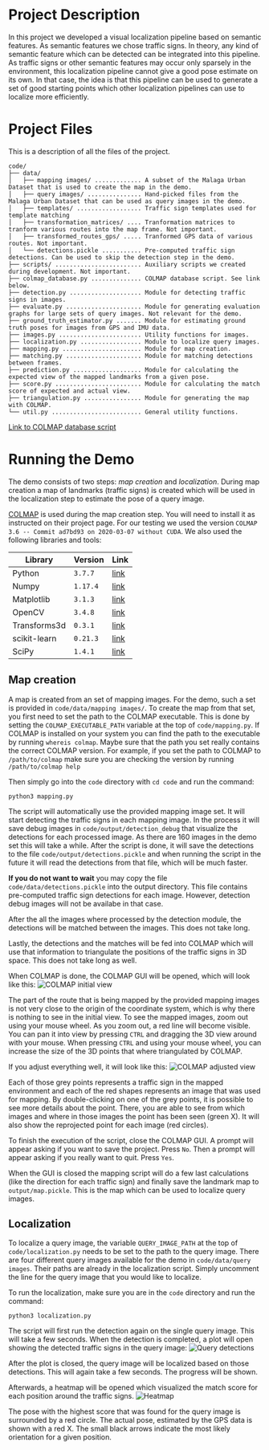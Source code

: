 # Project Description

In this project we developed a visual localization pipeline based on semantic features.
As semantic features we chose traffic signs.
In theory, any kind of semantic feature which can be detected can be integrated into this pipeline.
As traffic signs or other semantic features may occur only sparsely in the environment, this localization pipeline cannot give a good pose estimate on its own.
In that case, the idea is that this pipeline can be used to generate a set of good starting points which other localization pipelines can use to localize more efficiently.

# Project Files

This is a description of all the files of the project.

```
code/
├── data/
│   ├── mapping images/ ............. A subset of the Malaga Urban Dataset that is used to create the map in the demo.
│   ├── query images/ ............... Hand-picked files from the Malaga Urban Dataset that can be used as query images in the demo.
│   ├── templates/ .................. Traffic sign templates used for template matching
│   ├── transformation_matrices/ .... Tranformation matrices to tranform various routes into the map frame. Not important.
│   ├── transformed_routes_gps/ ..... Tranformed GPS data of various routes. Not important.
│   └── detections.pickle ........... Pre-computed traffic sign detections. Can be used to skip the detection step in the demo.
├── scripts/ ........................ Auxiliary scripts we created during development. Not important.
├── colmap_database.py .............. COLMAP database script. See link below.
├── detection.py .................... Module for detecting traffic signs in images.
├── evaluate.py ..................... Module for generating evaluation graphs for large sets of query images. Not relevant for the demo.
├── ground_truth_estimator.py ....... Module for estimating ground truth poses for images from GPS and IMU data.
├── images.py ....................... Utility functions for images.
├── localization.py ................. Module to localize query images.
├── mapping.py ...................... Module for map creation.
├── matching.py ..................... Module for matching detections between frames.
├── prediction.py ................... Module for calculating the expected view of the mapped landmarks from a given pose.
├── score.py ........................ Module for calculating the match score of expected and actual view.
├── triangulation.py ................ Module for generating the map with COLMAP.
└── util.py ......................... General utility functions.
```
[Link to COLMAP database script](https://github.com/colmap/colmap/blob/dev/scripts/python/database.py)

# Running the Demo

The demo consists of two steps: _map creation_ and _localization_.
During map creation a map of landmarks (traffic signs) is created which will be used in the localization step to estimate the pose of a query image.

[COLMAP](https://github.com/colmap/colmap) is used during the map creation step.
You will need to install it as instructed on their project page.
For our testing we used the version `COLMAP 3.6 -- Commit ad7bd93 on 2020-03-07 without CUDA`.
We also used the following libraries and tools:

Library      | Version  | Link
------------ | -------- | -------------------------------------------------------
Python       | `3.7.7`  | [link](https://www.python.org/)
Numpy        | `1.17.4` | [link](https://numpy.org/)
Matplotlib   | `3.1.3`  | [link](https://matplotlib.org/)
OpenCV       | `3.4.8`  | [link](https://opencv.org/)
Transforms3d | `0.3.1`  | [link](https://github.com/matthew-brett/transforms3d)
scikit-learn | `0.21.3` | [link](https://scikit-learn.org/)
SciPy        | `1.4.1`  | [link](https://www.scipy.org/)

## Map creation

A map is created from an set of mapping images. For the demo, such a set is provided in `code/data/mapping images/`.
To create the map from that set, you first need to set the path to the COLMAP executable.
This is done by setting the `COLMAP_EXECUTABLE_PATH` variable at the top of `code/mapping.py`.
If COLMAP is installed on your system you can find the path to the executable by running `whereis colmap`.
Maybe sure that the path you set really contains the correct COLMAP version.
For example, if you set the path to COLMAP to `/path/to/colmap` make sure you are checking the version by running `/path/to/colmap help`

Then simply go into the `code` directory with `cd code` and run the command:
```
python3 mapping.py
```
The script will automatically use the provided mapping image set.
It will start detecting the traffic signs in each mapping image.
In the process it will save debug images in `code/output/detection_debug` that visualize the detections for each processed image.
As there are 160 images in the demo set this will take a while.
After the script is done, it will save the detections to the file `code/output/detections.pickle` and when running the script in the future it will read the detections from that file, which will be much faster.

**If you do not want to wait** you may copy the file `code/data/detections.pickle` into the output directory.
This file contains pre-computed traffic sign detections for each image.
However, detection debug images will not be availabe in that case.

After the all the images where processed by the detection module, the detections will be matched between the images.
This does not take long.

Lastly, the detections and the matches will be fed into COLMAP which will use that information to triangulate the positions of the traffic signs in 3D space.
This does not take long as well.

When COLMAP is done, the COLMAP GUI will be opened, which will look like this:
![COLMAP initial view](demo_images/colmap_initial.png)

The part of the route that is being mapped by the provided mapping images is not very close to the origin of the coordinate system, which is why there is nothing to see in the initial view.
To see the mapped images, zoom out using your mouse wheel.
As you zoom out, a red line will become visible.
You can pan it into view by pressing `CTRL` and dragging the 3D view around with your mouse.
When pressing `CTRL` and using your mouse wheel, you can increase the size of the 3D points that where triangulated by COLMAP.

If you adjust everything well, it will look like this:
![COLMAP adjusted view](demo_images/colmap_adjusted.png)

Each of those grey points represents a traffic sign in the mapped environment and each of the red shapes represents an image that was used for mapping.
By double-clicking on one of the grey points, it is possible to see more details about the point.
There, you are able to see from which images and where in those images the point has been seen (green X).
It will also show the reprojected point for each image (red circles).

To finish the execution of the script, close the COLMAP GUI.
A prompt will appear asking if you want to save the project. Press `No`.
Then a prompt will appear asking if you really want to quit. Press `Yes`.

When the GUI is closed the mapping script will do a few last calculations (like the direction for each traffic sign) and finally save the landmark map to `output/map.pickle`.
This is the map which can be used to localize query images.

## Localization

To localize a query image, the variable `QUERY_IMAGE_PATH` at the top of `code/localization.py` needs to be set to the path to the query image.
There are four different query images available for the demo in `code/data/query images`.
Their paths are already in the localization script.
Simply uncomment the line for the query image that you would like to localize.

To run the localization, make sure you are in the `code` directory and run the command:
```
python3 localization.py
```

The script will first run the detection again on the single query image.
This will take a few seconds.
When the detection is completed, a plot will open showing the detected traffic signs in the query image:
![Query detections](demo_images/query_detection.png)

After the plot is closed, the query image will be localized based on those detections.
This will again take a few seconds. The progress will be shown.

Afterwards, a heatmap will be opened which visualized the match score for each position around the traffic signs.
![Heatmap](demo_images/query_heatmap.png)

The pose with the highest score that was found for the query image is surrounded by a red circle.
The actual pose, estimated by the GPS data is shown with a red X.
The small black arrows indicate the most likely orientation for a given position.
